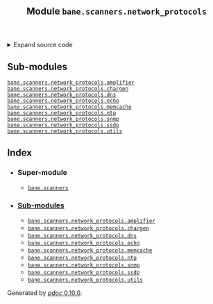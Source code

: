 <body>
<main>
<article id="content">
<header>
<h1 class="title">Module <code>bane.scanners.network_protocols</code></h1>
</header>
<section id="section-intro">
<details class="source">
<summary>
<span>Expand source code</span>
</summary>
<pre><code class="python">from .amplifier import *</code></pre>
</details>
</section>
<section>
<h2 class="section-title" id="header-submodules">Sub-modules</h2>
<dl>
<dt><code class="name"><a title="bane.scanners.network_protocols.amplifier" href="amplifier.md">bane.scanners.network_protocols.amplifier</a></code></dt>
<dd>
<div class="desc"></div>
</dd>
<dt><code class="name"><a title="bane.scanners.network_protocols.chargen" href="chargen.md">bane.scanners.network_protocols.chargen</a></code></dt>
<dd>
<div class="desc"></div>
</dd>
<dt><code class="name"><a title="bane.scanners.network_protocols.dns" href="dns.md">bane.scanners.network_protocols.dns</a></code></dt>
<dd>
<div class="desc"></div>
</dd>
<dt><code class="name"><a title="bane.scanners.network_protocols.echo" href="echo.md">bane.scanners.network_protocols.echo</a></code></dt>
<dd>
<div class="desc"></div>
</dd>
<dt><code class="name"><a title="bane.scanners.network_protocols.memcache" href="memcache.md">bane.scanners.network_protocols.memcache</a></code></dt>
<dd>
<div class="desc"></div>
</dd>
<dt><code class="name"><a title="bane.scanners.network_protocols.ntp" href="ntp.md">bane.scanners.network_protocols.ntp</a></code></dt>
<dd>
<div class="desc"></div>
</dd>
<dt><code class="name"><a title="bane.scanners.network_protocols.snmp" href="snmp.md">bane.scanners.network_protocols.snmp</a></code></dt>
<dd>
<div class="desc"></div>
</dd>
<dt><code class="name"><a title="bane.scanners.network_protocols.ssdp" href="ssdp.md">bane.scanners.network_protocols.ssdp</a></code></dt>
<dd>
<div class="desc"></div>
</dd>
<dt><code class="name"><a title="bane.scanners.network_protocols.utils" href="utils.md">bane.scanners.network_protocols.utils</a></code></dt>
<dd>
<div class="desc"></div>
</dd>
</dl>
</section>
<section>
</section>
<section>
</section>
<section>
</section>
</article>
<nav id="sidebar">
<h1>Index</h1>
<div class="toc">
<ul></ul>
</div>
<ul id="index">
<li><h3>Super-module</h3>
<ul>
<li><code><a title="bane.scanners" href="../index.md">bane.scanners</a></code></li>
</ul>
</li>
<li><h3><a href="#header-submodules">Sub-modules</a></h3>
<ul>
<li><code><a title="bane.scanners.network_protocols.amplifier" href="amplifier.md">bane.scanners.network_protocols.amplifier</a></code></li>
<li><code><a title="bane.scanners.network_protocols.chargen" href="chargen.md">bane.scanners.network_protocols.chargen</a></code></li>
<li><code><a title="bane.scanners.network_protocols.dns" href="dns.md">bane.scanners.network_protocols.dns</a></code></li>
<li><code><a title="bane.scanners.network_protocols.echo" href="echo.md">bane.scanners.network_protocols.echo</a></code></li>
<li><code><a title="bane.scanners.network_protocols.memcache" href="memcache.md">bane.scanners.network_protocols.memcache</a></code></li>
<li><code><a title="bane.scanners.network_protocols.ntp" href="ntp.md">bane.scanners.network_protocols.ntp</a></code></li>
<li><code><a title="bane.scanners.network_protocols.snmp" href="snmp.md">bane.scanners.network_protocols.snmp</a></code></li>
<li><code><a title="bane.scanners.network_protocols.ssdp" href="ssdp.md">bane.scanners.network_protocols.ssdp</a></code></li>
<li><code><a title="bane.scanners.network_protocols.utils" href="utils.md">bane.scanners.network_protocols.utils</a></code></li>
</ul>
</li>
</ul>
</nav>
</main>
<footer id="footer">
<p>Generated by <a href="https://pdoc3.github.io/pdoc" title="pdoc: Python API documentation generator"><cite>pdoc</cite> 0.10.0</a>.</p>
</footer>
</body>
</html>